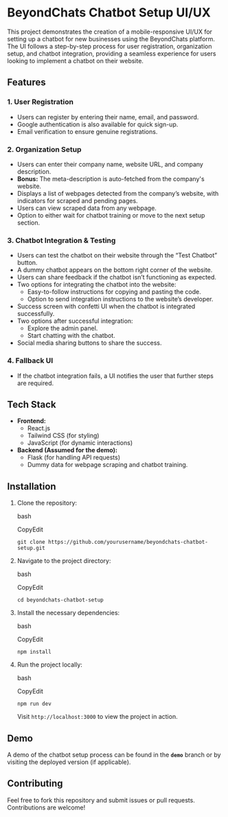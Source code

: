 # BeyondChats Chatbot Setup UI/UX

This project demonstrates the creation of a mobile-responsive UI/UX for setting up a chatbot for new businesses using the BeyondChats platform. The UI follows a step-by-step process for user registration, organization setup, and chatbot integration, providing a seamless experience for users looking to implement a chatbot on their website.

## Features

### 1. **User Registration**

-   Users can register by entering their name, email, and password.
-   Google authentication is also available for quick sign-up.
-   Email verification to ensure genuine registrations.

### 2. **Organization Setup**

-   Users can enter their company name, website URL, and company description.
-   **Bonus:** The meta-description is auto-fetched from the company's website.
-   Displays a list of webpages detected from the company’s website, with indicators for scraped and pending pages.
-   Users can view scraped data from any webpage.
-   Option to either wait for chatbot training or move to the next setup section.

### 3. **Chatbot Integration & Testing**

-   Users can test the chatbot on their website through the “Test Chatbot” button.
-   A dummy chatbot appears on the bottom right corner of the website.
-   Users can share feedback if the chatbot isn’t functioning as expected.
-   Two options for integrating the chatbot into the website:
    -   Easy-to-follow instructions for copying and pasting the code.
    -   Option to send integration instructions to the website’s developer.
-   Success screen with confetti UI when the chatbot is integrated successfully.
-   Two options after successful integration:
    -   Explore the admin panel.
    -   Start chatting with the chatbot.
-   Social media sharing buttons to share the success.

### 4. **Fallback UI**

-   If the chatbot integration fails, a UI notifies the user that further steps are required.

## Tech Stack

-   **Frontend:**
    -   React.js
    -   Tailwind CSS (for styling)
    -   JavaScript (for dynamic interactions)
-   **Backend (Assumed for the demo):**
    -   Flask (for handling API requests)
    -   Dummy data for webpage scraping and chatbot training.

## Installation

1.  Clone the repository:
    
    bash
    
    CopyEdit
    
    `git clone https://github.com/yourusername/beyondchats-chatbot-setup.git` 
    
2.  Navigate to the project directory:
    
    bash
    
    CopyEdit
    
    `cd beyondchats-chatbot-setup` 
    
3.  Install the necessary dependencies:
    
    bash
    
    CopyEdit
    
    `npm install` 
    
4.  Run the project locally:
    
    bash
    
    CopyEdit
    
    `npm run dev` 
    
    Visit `http://localhost:3000` to view the project in action.
    

## Demo

A demo of the chatbot setup process can be found in the **`demo`** branch or by visiting the deployed version (if applicable).

## Contributing

Feel free to fork this repository and submit issues or pull requests. Contributions are welcome!
